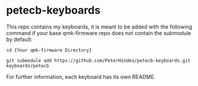 # petecb-keyboards

This repo contains my keyboards, it is meant to be added with the following command if your base qmk-firmware repo does not contain the submodule by default:

```
cd {Your qmk-firmware Directory}

git submodule add https://github.com/PeterHindes/petecb-keyboards.git keyboards/petecb
```

For further information, each keyboard has its own README.
